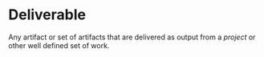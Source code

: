 # Deliverable


Any artifact or set of artifacts that are delivered as output from
a *project* or other well defined set of work.

